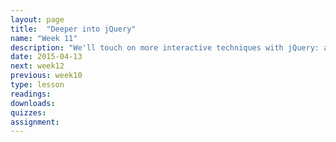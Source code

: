 ```yaml
---
layout: page
title:  "Deeper into jQuery"
name: "Week 11"
description: "We'll touch on more interactive techniques with jQuery: animation, autoscrolling, modal content and interactive media."
date: 2015-04-13
next: week12
previous: week10
type: lesson
readings: 
downloads: 
quizzes: 
assignment: 
---
```

